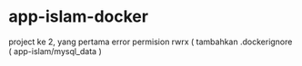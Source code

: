 # app-islam-docker
project ke 2, yang pertama error permision rwrx ( tambahkan .dockerignore ( app-islam/mysql_data )
